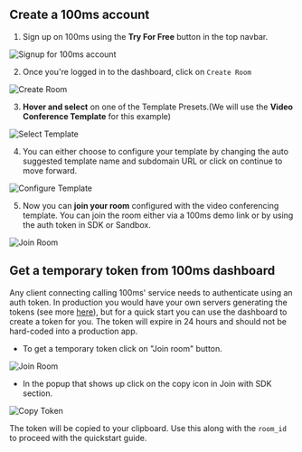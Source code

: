 ## Create a 100ms account

1. Sign up on 100ms using the **Try For Free** button in the top navbar.

![Signup for 100ms account](/docs/v2/signup.png)

2. Once you're logged in to the dashboard, click on `Create Room`

![Create Room](/docs/v2/Step-1_CreateRoom.png)

3. **Hover and select** on one of the Template Presets.(We will use the **Video Conference Template** for this example)

![Select Template](/docs/v2/Step2_SelectTemplate.png)

4. You can either choose to configure your template by changing the auto suggested template name and subdomain URL or click on continue to move forward.

![Configure Template](/docs/v2/Step3_ConfigureTemplate.png)

5. Now you can **join your room** configured with the video conferencing template. You can join the room either via a 100ms demo link or by using the auth token in SDK or Sandbox.

![Join Room](/docs/v2/Step4_JoinRoom)

## Get a temporary token from 100ms dashboard

Any client connecting calling 100ms' service needs to authenticate using an auth token. In production you would have your own servers generating the tokens (see more [here](/javascript/v2/foundation/security-and-tokens)), but for a quick start you can use the dashboard to create a token for you. The token will expire in 24 hours and should not be hard-coded into a production app.

-   To get a temporary token click on "Join room" button.

![Join Room](/guides/token/join-room.png)

-   In the popup that shows up click on the copy icon in Join with SDK section.

![Copy Token](/guides/token/copy-token.png)

The token will be copied to your clipboard. Use this along with the `room_id` to proceed with the quickstart guide.
